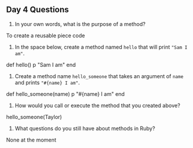 ## Day 4 Questions

1. In your own words, what is the purpose of a method?

  To create a reusable piece code

1. In the space below, create a method named `hello` that will print `"Sam I am"`.

def hello()
  p "Sam I am"
end

1. Create a method name `hello_someone` that takes an argument of `name` and prints `"#{name} I am"`.

def hello_someone(name)
  p "#{name} I am"
end

1. How would you call or execute the method that you created above?

hello_someone(Taylor)

1. What questions do you still have about methods in Ruby?

None at the moment
